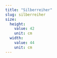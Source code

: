 ```yaml
---
title: "Silberreiher"
slug: silberreiher
size:
  height:
    value: 42
    unit: cm
  width:
    value: 44
    unit: cm
---
```

